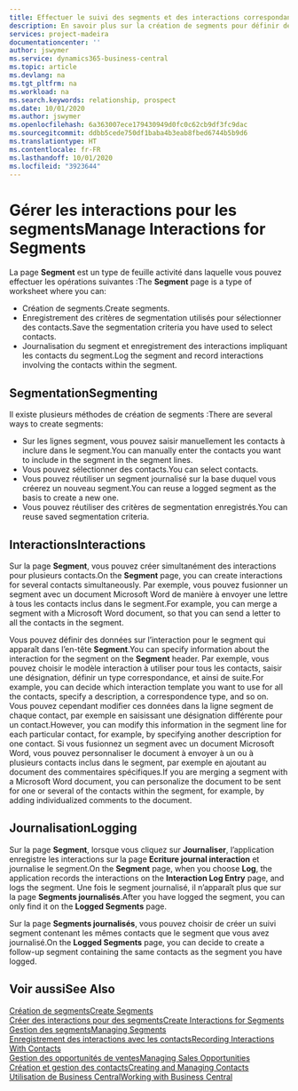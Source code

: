 ```yaml
---
title: Effectuer le suivi des segments et des interactions correspondantes| Microsoft Docs
description: En savoir plus sur la création de segments pour définir des groupes de contacts et spécifier des interactions pour des segments.
services: project-madeira
documentationcenter: ''
author: jswymer
ms.service: dynamics365-business-central
ms.topic: article
ms.devlang: na
ms.tgt_pltfrm: na
ms.workload: na
ms.search.keywords: relationship, prospect
ms.date: 10/01/2020
ms.author: jswymer
ms.openlocfilehash: 6a363007ece179430949d0fc0c62cb9df3fc9dac
ms.sourcegitcommit: ddbb5cede750df1baba4b3eab8fbed6744b5b9d6
ms.translationtype: HT
ms.contentlocale: fr-FR
ms.lasthandoff: 10/01/2020
ms.locfileid: "3923644"
---
```

# <a name="manage-interactions-for-segments"></a><span data-ttu-id="a06cf-103">Gérer les interactions pour les segments</span><span class="sxs-lookup"><span data-stu-id="a06cf-103">Manage Interactions for Segments</span></span>
<span data-ttu-id="a06cf-104">La page **Segment** est un type de feuille activité dans laquelle vous pouvez effectuer les opérations suivantes :</span><span class="sxs-lookup"><span data-stu-id="a06cf-104">The **Segment** page is a type of worksheet where you can:</span></span>

* <span data-ttu-id="a06cf-105">Création de segments.</span><span class="sxs-lookup"><span data-stu-id="a06cf-105">Create segments.</span></span>
* <span data-ttu-id="a06cf-106">Enregistrement des critères de segmentation utilisés pour sélectionner des contacts.</span><span class="sxs-lookup"><span data-stu-id="a06cf-106">Save the segmentation criteria you have used to select contacts.</span></span>
* <span data-ttu-id="a06cf-107">Journalisation du segment et enregistrement des interactions impliquant les contacts du segment.</span><span class="sxs-lookup"><span data-stu-id="a06cf-107">Log the segment and record interactions involving the contacts within the segment.</span></span>

## <a name="segmenting"></a><span data-ttu-id="a06cf-108">Segmentation</span><span class="sxs-lookup"><span data-stu-id="a06cf-108">Segmenting</span></span>
<span data-ttu-id="a06cf-109">Il existe plusieurs méthodes de création de segments :</span><span class="sxs-lookup"><span data-stu-id="a06cf-109">There are several ways to create segments:</span></span>

* <span data-ttu-id="a06cf-110">Sur les lignes segment, vous pouvez saisir manuellement les contacts à inclure dans le segment.</span><span class="sxs-lookup"><span data-stu-id="a06cf-110">You can manually enter the contacts you want to include in the segment in the segment lines.</span></span>
* <span data-ttu-id="a06cf-111">Vous pouvez sélectionner des contacts.</span><span class="sxs-lookup"><span data-stu-id="a06cf-111">You can select contacts.</span></span>
* <span data-ttu-id="a06cf-112">Vous pouvez réutiliser un segment journalisé sur la base duquel vous créerez un nouveau segment.</span><span class="sxs-lookup"><span data-stu-id="a06cf-112">You can reuse a logged segment as the basis to create a new one.</span></span>
* <span data-ttu-id="a06cf-113">Vous pouvez réutiliser des critères de segmentation enregistrés.</span><span class="sxs-lookup"><span data-stu-id="a06cf-113">You can reuse saved segmentation criteria.</span></span>

## <a name="interactions"></a><span data-ttu-id="a06cf-114">Interactions</span><span class="sxs-lookup"><span data-stu-id="a06cf-114">Interactions</span></span>
<span data-ttu-id="a06cf-115">Sur la page **Segment**, vous pouvez créer simultanément des interactions pour plusieurs contacts.</span><span class="sxs-lookup"><span data-stu-id="a06cf-115">On the **Segment** page, you can create interactions for several contacts simultaneously.</span></span> <span data-ttu-id="a06cf-116">Par exemple, vous pouvez fusionner un segment avec un document Microsoft Word de manière à envoyer une lettre à tous les contacts inclus dans le segment.</span><span class="sxs-lookup"><span data-stu-id="a06cf-116">For example, you can merge a segment with a Microsoft Word document, so that you can send a letter to all the contacts in the segment.</span></span>

<span data-ttu-id="a06cf-117">Vous pouvez définir des données sur l’interaction pour le segment qui apparaît dans l’en-tête **Segment**.</span><span class="sxs-lookup"><span data-stu-id="a06cf-117">You can specify information about the interaction for the segment on the **Segment** header.</span></span> <span data-ttu-id="a06cf-118">Par exemple, vous pouvez choisir le modèle interaction à utiliser pour tous les contacts, saisir une désignation, définir un type correspondance, et ainsi de suite.</span><span class="sxs-lookup"><span data-stu-id="a06cf-118">For example, you can decide which interaction template you want to use for all the contacts, specify a description, a correspondence type, and so on.</span></span> <span data-ttu-id="a06cf-119">Vous pouvez cependant modifier ces données dans la ligne segment de chaque contact, par exemple en saisissant une désignation différente pour un contact.</span><span class="sxs-lookup"><span data-stu-id="a06cf-119">However, you can modify this information in the segment line for each particular contact, for example, by specifying another description for one contact.</span></span> <span data-ttu-id="a06cf-120">Si vous fusionnez un segment avec un document Microsoft Word, vous pouvez personnaliser le document à envoyer à un ou à plusieurs contacts inclus dans le segment, par exemple en ajoutant au document des commentaires spécifiques.</span><span class="sxs-lookup"><span data-stu-id="a06cf-120">If you are merging a segment with a Microsoft Word document, you can personalize the document to be sent for one or several of the contacts within the segment, for example, by adding individualized comments to the document.</span></span>

## <a name="logging"></a><span data-ttu-id="a06cf-121">Journalisation</span><span class="sxs-lookup"><span data-stu-id="a06cf-121">Logging</span></span>
<span data-ttu-id="a06cf-122">Sur la page **Segment**, lorsque vous cliquez sur **Journaliser**, l’application enregistre les interactions sur la page **Ecriture journal interaction** et journalise le segment.</span><span class="sxs-lookup"><span data-stu-id="a06cf-122">On the **Segment** page, when you choose **Log**, the application records the interactions on the **Interaction Log Entry** page, and logs the segment.</span></span> <span data-ttu-id="a06cf-123">Une fois le segment journalisé, il n’apparaît plus que sur la page **Segments journalisés**.</span><span class="sxs-lookup"><span data-stu-id="a06cf-123">After you have logged the segment, you can only find it on the **Logged Segments** page.</span></span>

<span data-ttu-id="a06cf-124">Sur la page **Segments journalisés**, vous pouvez choisir de créer un suivi segment contenant les mêmes contacts que le segment que vous avez journalisé.</span><span class="sxs-lookup"><span data-stu-id="a06cf-124">On the **Logged Segments** page, you can decide to create a follow-up segment containing the same contacts as the segment you have logged.</span></span>

## <a name="see-also"></a><span data-ttu-id="a06cf-125">Voir aussi</span><span class="sxs-lookup"><span data-stu-id="a06cf-125">See Also</span></span>
[<span data-ttu-id="a06cf-126">Création de segments</span><span class="sxs-lookup"><span data-stu-id="a06cf-126">Create Segments</span></span>](marketing-how-create-segment.md)  
[<span data-ttu-id="a06cf-127">Créer des interactions pour des segments</span><span class="sxs-lookup"><span data-stu-id="a06cf-127">Create Interactions for Segments</span></span>](marketing-how-create-interactions.md)  
[<span data-ttu-id="a06cf-128">Gestion des segments</span><span class="sxs-lookup"><span data-stu-id="a06cf-128">Managing Segments</span></span>](marketing-segments.md)  
[<span data-ttu-id="a06cf-129">Enregistrement des interactions avec les contacts</span><span class="sxs-lookup"><span data-stu-id="a06cf-129">Recording Interactions With Contacts</span></span>](marketing-interactions.md)  
[<span data-ttu-id="a06cf-130">Gestion des opportunités de ventes</span><span class="sxs-lookup"><span data-stu-id="a06cf-130">Managing Sales Opportunities</span></span>](marketing-manage-sales-opportunities.md)  
[<span data-ttu-id="a06cf-131">Création et gestion des contacts</span><span class="sxs-lookup"><span data-stu-id="a06cf-131">Creating and Managing Contacts</span></span>](marketing-contacts.md)  
[<span data-ttu-id="a06cf-132">Utilisation de Business Central</span><span class="sxs-lookup"><span data-stu-id="a06cf-132">Working with Business Central</span></span>](ui-work-product.md)

